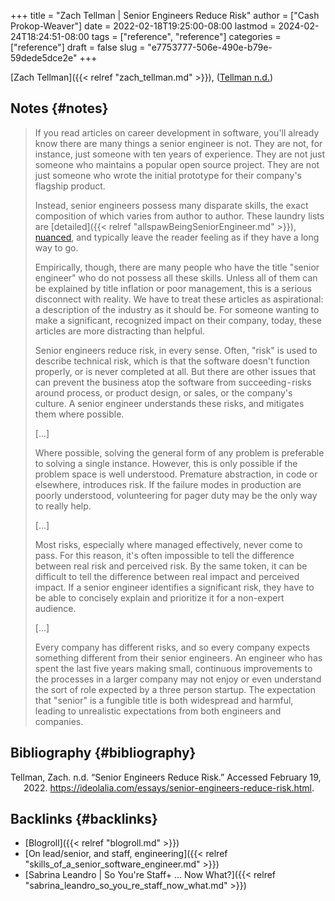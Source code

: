 +++
title = "Zach Tellman | Senior Engineers Reduce Risk"
author = ["Cash Prokop-Weaver"]
date = 2022-02-18T19:25:00-08:00
lastmod = 2024-02-24T18:24:51-08:00
tags = ["reference", "reference"]
categories = ["reference"]
draft = false
slug = "e7753777-506e-490e-b79e-59dede5dce2e"
+++

[Zach Tellman]({{< relref "zach_tellman.md" >}}), (<a href="#citeproc_bib_item_1">Tellman n.d.</a>)


## Notes {#notes}

> If you read articles on career development in software, you'll already know there are many things a senior engineer is not. They are not, for instance, just someone with ten years of experience. They are not just someone who maintains a popular open source project. They are not just someone who wrote the initial prototype for their company's flagship product.
>
> Instead, senior engineers possess many disparate skills, the exact composition of which varies from author to author. These laundry lists are [detailed]({{< relref "allspawBeingSeniorEngineer.md" >}}), [nuanced](https://frontside.io/blog/2016-07-07-the-conjoined-triangles-of-senior-level-development/), and typically leave the reader feeling as if they have a long way to go.
>
> Empirically, though, there are many people who have the title "senior engineer" who do not possess all these skills. Unless all of them can be explained by title inflation or poor management, this is a serious disconnect with reality. We have to treat these articles as aspirational: a description of the industry as it should be. For someone wanting to make a significant, recognized impact on their company, today, these articles are more distracting than helpful.
>
> Senior engineers reduce risk, in every sense. Often, "risk" is used to describe technical risk, which is that the software doesn't function properly, or is never completed at all. But there are other issues that can prevent the business atop the software from succeeding - risks around process, or product design, or sales, or the company's culture. A senior engineer understands these risks, and mitigates them where possible.
>
> [...]
>
> Where possible, solving the general form of any problem is preferable to solving a single instance. However, this is only possible if the problem space is well understood. Premature abstraction, in code or elsewhere, introduces risk. If the failure modes in production are poorly understood, volunteering for pager duty may be the only way to really help.
>
> [...]
>
> Most risks, especially where managed effectively, never come to pass. For this reason, it's often impossible to tell the difference between real risk and perceived risk. By the same token, it can be difficult to tell the difference between real impact and perceived impact. If a senior engineer identifies a significant risk, they have to be able to concisely explain and prioritize it for a non-expert audience.
>
> [...]
>
> Every company has different risks, and so every company expects something different from their senior engineers. An engineer who has spent the last five years making small, continuous improvements to the processes in a larger company may not enjoy or even understand the sort of role expected by a three person startup. The expectation that "senior" is a fungible title is both widespread and harmful, leading to unrealistic expectations from both engineers and companies.


## Bibliography {#bibliography}

<style>.csl-entry{text-indent: -1.5em; margin-left: 1.5em;}</style><div class="csl-bib-body">
  <div class="csl-entry"><a id="citeproc_bib_item_1"></a>Tellman, Zach. n.d. “Senior Engineers Reduce Risk.” Accessed February 19, 2022. <a href="https://ideolalia.com/essays/senior-engineers-reduce-risk.html">https://ideolalia.com/essays/senior-engineers-reduce-risk.html</a>.</div>
</div>


## Backlinks {#backlinks}

-   [Blogroll]({{< relref "blogroll.md" >}})
-   [On lead/senior, and staff, engineering]({{< relref "skills_of_a_senior_software_engineer.md" >}})
-   [Sabrina Leandro | So You're Staff+ ... Now What?]({{< relref "sabrina_leandro_so_you_re_staff_now_what.md" >}})
